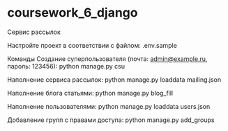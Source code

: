 # coursework_6_django

Сервис рассылок

Настройте проект в соответствии с файлом: .env.sample

Команды
Создание суперпользователя (почта: admin@example.ru, пароль: 123456):
python manage.py csu

Наполнение сервиса рассылок:  python manage.py loaddata mailing.json

Наполнение блога статьями: python manage.py blog_fill

Наполнение пользователями: python manage.py loaddata users.json

Добавление групп  с правами доступа: python manage.py add_groups
